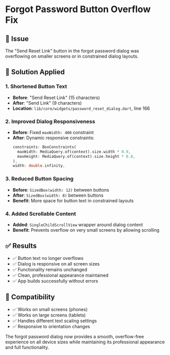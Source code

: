 # Forgot Password Button Overflow Fix

## 🐛 Issue
The "Send Reset Link" button in the forgot password dialog was overflowing on smaller screens or in constrained dialog layouts.

## 🔧 Solution Applied

### 1. **Shortened Button Text**
- **Before**: "Send Reset Link" (15 characters)
- **After**: "Send Link" (9 characters)
- **Location**: `lib/core/widgets/password_reset_dialog.dart`, line 166

### 2. **Improved Dialog Responsiveness**
- **Before**: Fixed `maxWidth: 400` constraint
- **After**: Dynamic responsive constraints:
  ```dart
  constraints: BoxConstraints(
    maxWidth: MediaQuery.of(context).size.width * 0.9,
    maxHeight: MediaQuery.of(context).size.height * 0.8,
  ),
  width: double.infinity,
  ```

### 3. **Reduced Button Spacing**
- **Before**: `SizedBox(width: 12)` between buttons
- **After**: `SizedBox(width: 8)` between buttons
- **Benefit**: More space for button text in constrained layouts

### 4. **Added Scrollable Content**
- **Added**: `SingleChildScrollView` wrapper around dialog content
- **Benefit**: Prevents overflow on very small screens by allowing scrolling

## ✅ Results
- ✅ Button text no longer overflows
- ✅ Dialog is responsive on all screen sizes
- ✅ Functionality remains unchanged
- ✅ Clean, professional appearance maintained
- ✅ App builds successfully without errors

## 📱 Compatibility
- ✅ Works on small screens (phones)
- ✅ Works on large screens (tablets)
- ✅ Handles different text scaling settings
- ✅ Responsive to orientation changes

The forgot password dialog now provides a smooth, overflow-free experience on all device sizes while maintaining its professional appearance and full functionality.
